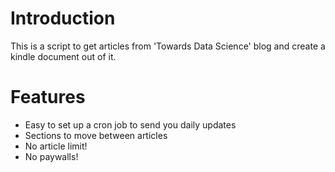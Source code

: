 # Introduction
This is a script to get articles from 'Towards Data Science' blog and create a kindle document out of it.


# Features
- Easy to set up a cron job to send you daily updates
- Sections to move between articles
- No article limit!
- No paywalls!